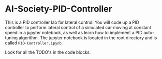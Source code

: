 # AI-Society-PID-Controller

This is a PID controller lab for lateral control. You will code up a PID controller to perform lateral control of a simulated car moving at constant speed in a jupyter notebook, as well as learn how to implement a PID auto-tuning algorithm. The jupyter notebook is located in the root directory and is called ```PID-Controller.ipynb```.

Look for all the TODO's in the code blocks.
